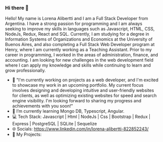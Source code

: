 ### Hi there 👋
Hello! My name is Lorena Alibertti and I am a Full Stack Developer from Argentina. I have a strong passion for programming and I am always seeking to improve my skills in languages such as Javascript, HTML, CSS, NodeJs, Redux, React and SQL. Currently, I am studying for a degree in Information Systems of Organizations and Economics at the University of Buenos Aires, and also completing a Full Stack Web Developer program at Henry, where I am currently working as a Teaching Assistant. Prior to my career in programming, I worked in the areas of administration, finance, and accounting. I am looking for new challenges in the web development field where I can apply my knowledge and skills while continuing to learn and grow professionally.
- 🔭 "I'm currently working on projects as a web developer, and I'm excited to showcase my work in an upcoming portfolio. My current focus involves designing and developing intuitive and user-friendly websites for clients, as well as optimizing existing websites for speed and search engine visibility. I'm looking forward to sharing my progress and achievements with you soon!"
- 🌱 I’m currently learning  Mongo DB, Typescript, Angular.
- 💻 Tech Stack:  Javascript | Html | NodeJs | Css | Bootstrap | Redux | Express | PostgreSQL | SQLite | Sequelize
- 🌐 Socials: https://www.linkedin.com/in/lorena-alibertti-822852243/
- 📌 My Projects:


<!--
**loli178/loli178** is a ✨ _special_ ✨ repository because its `README.md` (this file) appears on your GitHub profile.

Here are some ideas to get you started:

- 🔭 "I'm currently working on projects as a web developer, and I'm excited to showcase my work in an upcoming portfolio. My current focus involves designing and developing intuitive and user-friendly websites for clients, as well as optimizing existing websites for speed and search engine visibility. I'm looking forward to sharing my progress and achievements with you soon!"
- 🌱 I’m currently learning ...
- 👯 I’m looking to collaborate on ...
- 🤔 I’m looking for help with ...
- 💬 Ask me about ...
- 📫 How to reach me: ...
- 😄 Pronouns: ...
- ⚡ Fun fact: ...
- 📌 My Projects:
-->
